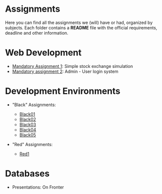 # Assignments

Here you can find all the assignments we (will) have or had, organized by subjects. Each folder contains a **README** file with the official requirements, deadline and other information.

# Web Development

-   [Mandatory Assignment 1](https://github.com/gaboratorium/keaproject/tree/master/zoli/Assignments/Web_development/1st_mandatory_assignment): Simple stock exchange simulation
-   [Mandatory assignment 2](https://github.com/gaboratorium/keaproject/tree/master/zoli/Assignments/Web_development/2nd_mandatory_assignment): Admin - User login system

# Development Environments

-   "Black" Assignments:
    -   [Black01](https://github.com/gaboratorium/keaproject/tree/master/zoli/Assignments/Dev_Env/Black_Exercise_01)
    -   [Black02](https://github.com/gaboratorium/keaproject/tree/master/zoli/Assignments/Dev_Env/Black_Exercise_02)
    -   [Black03](https://github.com/gaboratorium/keaproject/tree/master/zoli/Assignments/Dev_Env/Black_Exercise_03)
    -   [Black04](https://github.com/gaboratorium/keaproject/tree/master/zoli/Assignments/Dev_Env/Black_Exercise_04)
    -   [Black05](https://github.com/gaboratorium/keaproject/tree/master/zoli/Assignments/Dev_Env/Black_Exercise_05)

-   "Red" Assignments:
    -   [Red1](https://github.com/gaboratorium/keaproject/tree/master/zoli/Assignments/Dev_Env/Red_Assignment_01/Red%20Assignment%201)

# Databases

-   Presentations: On Fronter
